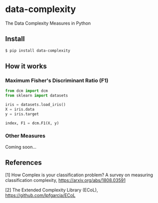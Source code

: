 # data-complexity
The Data Complexity Measures in Python


## Install
```bash
$ pip install data-complexity
```


## How it works
### Maximum Fisher's Discriminant Ratio (F1)
```python
from dcm import dcm
from sklearn import datasets

iris = datasets.load_iris()
X = iris.data
y = iris.target

index, F1 = dcm.F1(X, y)
```

### Other Measures
Coming soon...


## References
[1] How Complex is your classification problem? A survey on measuring classification complexity, https://arxiv.org/abs/1808.03591

[2] The Extended Complexity Library (ECoL), https://github.com/lpfgarcia/ECoL
